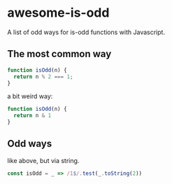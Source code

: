 # awesome-is-odd
A list of odd ways for is-odd functions with Javascript.

## The most common way
```js
function isOdd(n) {
  return n % 2 === 1;
}
```

a bit weird way:
```js
function isOdd(n) {
  return n & 1
}
```

## Odd ways
like above, but via string.
```js
const isOdd = _ => /1$/.test(_.toString(2))
```
